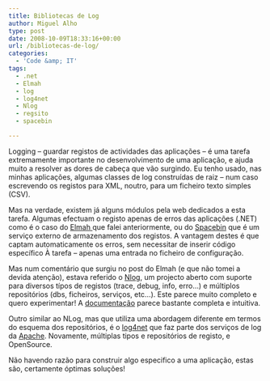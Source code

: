 ```yaml
---
title: Bibliotecas de Log
author: Miguel Alho
type: post
date: 2008-10-09T18:33:16+00:00
url: /bibliotecas-de-log/
categories:
  - 'Code &amp; IT'
tags:
  - .net
  - Elmah
  - log
  - log4net
  - Nlog
  - regsito
  - spacebin

---
```

Logging &#8211; guardar registos de actividades das aplicações &#8211; é uma tarefa extremamente importante no desenvolvimento de uma aplicação, e ajuda muito a resolver as dores de cabeça que vão surgindo. Eu tenho usado, nas minhas aplicações, algumas classes de log construídas de raiz &#8211; num caso escrevendo os registos para XML, noutro, para um ficheiro texto simples (CSV).

Mas na verdade, existem já alguns módulos pela web dedicados a esta tarefa. Algumas efectuam o registo apenas de erros das aplicações (.NET) como é o caso do <a href="http://miguelalho.com/?p=588#comment-417" target="_blank">Elmah </a>que falei anteriormente, ou do <a href="http://www.spacebin.net/" target="_blank">Spacebin</a> que é um serviço externo de armazenamento dos registos. A vantagem destes é que captam automaticamente os erros, sem necessitar de inserir código específico À tarefa &#8211; apenas uma entrada no ficheiro de configuração.

Mas num comentário que surgiu no post do Elmah (e que não tomei a devida atenção), estava referido o <a href="http://www.nlog-project.org/tutorial.html" target="_blank">Nlog</a>, um projecto aberto com suporte para diversos típos de registos (trace, debug, info, erro&#8230;) e múltiplos repositórios (dbs, ficheiros, serviços, etc&#8230;). Este parece muito completo e quero experimentar! A <a href="http://www.nlog-project.org/documentation.html" target="_blank">documentação</a> parece bastante completa e intuitiva.

Outro similar ao NLog, mas que utiliza uma abordagem diferente em termos do esquema dos repositórios, é o <a href="http://logging.apache.org/log4net/index.html" target="_blank">log4net</a> que faz parte dos serviços de log da <a href="http://www.apache.org/" target="_blank">Apache</a>. Novamente, múltiplas tipos e repositórios de registo, e OpenSource.

Não havendo razão para construir algo especifico a uma aplicação, estas são, certamente óptimas soluções!